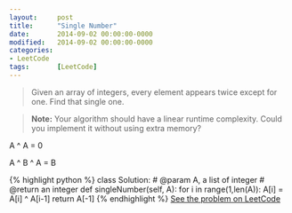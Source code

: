 ```yaml
---
layout: 	post
title:  	"Single Number"
date:   	2014-09-02 00:00:00-0000
modified:	2014-09-02 00:00:00-0000
categories: 
- LeetCode
tags:		[LeetCode]
---
```


>Given an array of integers, every element appears twice except for one. Find that single one.

>**Note:**
Your algorithm should have a linear runtime complexity. Could you implement it without using extra memory?

A ^ A = 0

A ^ B ^ A = B

{% highlight python %}
class Solution:
	# @param A, a list of integer
	# @return an integer
	def singleNumber(self, A):
		for i in range(1,len(A)):
			A[i] = A[i] ^ A[i-1]
		return A[-1]
{% endhighlight %}
[See the problem on LeetCode](https://oj.leetcode.com/problems/single-number/) 